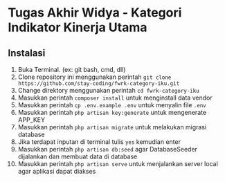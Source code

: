 # Tugas Akhir Widya - Kategori Indikator Kinerja Utama

## Instalasi
1. Buka Terminal. (ex: git bash, cmd, dll)
2. Clone repository ini menggunakan perintah `git clone https://github.com/stay-coding/fwrk-category-iku.git`
3. Change direktory menggunakan perintah `cd fwrk-category-iku`
4. Masukkan perintah `composer install` untuk menginstall data vendor
5. Masukkan perintah `cp .env.example .env` untuk menyalin file `.env`
6. Masukkan perintah `php artisan key:generate` untuk mengenerate APP_KEY
7. Masukkan perintah `php artisan migrate` untuk melakukan migrasi database
8. Jika terdapat inputan di terminal tulis `yes` kemudian enter
9. Masukkan perintah `php artisan db:seed` agar DatabaseSeeder dijalankan dan membuat data di database
10. Masukkan perintah `php artisan serve` untuk menjalankan server local agar aplikasi dapat diakses
